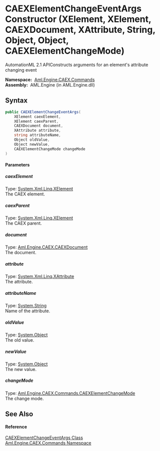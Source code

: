 CAEXElementChangeEventArgs Constructor (XElement, XElement, CAEXDocument, XAttribute, String, Object, Object, CAEXElementChangeMode)
====================================================================================================================================
AutomationML 2.1 APIConstructs arguments for an element's attribute changing event

  **Namespace:**  [Aml.Engine.CAEX.Commands][1]  
  **Assembly:**  AML.Engine (in AML.Engine.dll)

Syntax
------

```csharp
public CAEXElementChangeEventArgs(
	XElement caexElement,
	XElement caexParent,
	CAEXDocument document,
	XAttribute attribute,
	string attributeName,
	Object oldValue,
	Object newValue,
	CAEXElementChangeMode changeMode
)
```

#### Parameters

##### *caexElement*
Type: [System.Xml.Linq.XElement][2]  
The CAEX element.

##### *caexParent*
Type: [System.Xml.Linq.XElement][2]  
The CAEX parent.

##### *document*
Type: [Aml.Engine.CAEX.CAEXDocument][3]  
The document.

##### *attribute*
Type: [System.Xml.Linq.XAttribute][4]  
The attribute.

##### *attributeName*
Type: [System.String][5]  
Name of the attribute.

##### *oldValue*
Type: [System.Object][6]  
The old value.

##### *newValue*
Type: [System.Object][6]  
The new value.

##### *changeMode*
Type: [Aml.Engine.CAEX.Commands.CAEXElementChangeMode][7]  
The change mode.


See Also
--------

#### Reference
[CAEXElementChangeEventArgs Class][8]  
[Aml.Engine.CAEX.Commands Namespace][1]  

[1]: ../README.md
[2]: https://docs.microsoft.com/dotnet/api/system.xml.linq.xelement
[3]: ../../Aml.Engine.CAEX/CAEXDocument/README.md
[4]: https://docs.microsoft.com/dotnet/api/system.xml.linq.xattribute
[5]: https://docs.microsoft.com/dotnet/api/system.string
[6]: https://docs.microsoft.com/dotnet/api/system.object
[7]: ../CAEXElementChangeMode/README.md
[8]: README.md
[9]: https://www.automationml.org
[10]: ../../icons/logoShade.png